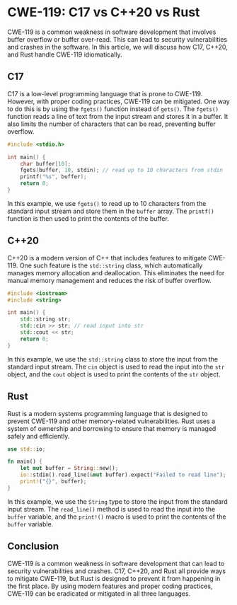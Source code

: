 # CWE-119: C17 vs C++20 vs Rust

CWE-119 is a common weakness in software development that involves buffer overflow or buffer 
over-read. This can lead to security vulnerabilities and crashes in the software. In this article, 
we will discuss how C17, C++20, and Rust handle CWE-119 idiomatically.

## C17

C17 is a low-level programming language that is prone to CWE-119. However, with proper coding 
practices, CWE-119 can be mitigated. One way to do this is by using the `fgets()` function instead 
of `gets()`. The `fgets()` function reads a line of text from the input stream and stores it in a 
buffer. It also limits the number of characters that can be read, preventing buffer overflow.

```c
#include <stdio.h>

int main() {
    char buffer[10];
    fgets(buffer, 10, stdin); // read up to 10 characters from stdin
    printf("%s", buffer);
    return 0;
}
```

In this example, we use `fgets()` to read up to 10 characters from the standard input stream and 
store them in the `buffer` array. The `printf()` function is then used to print the contents of the 
buffer.

## C++20

C++20 is a modern version of C++ that includes features to mitigate CWE-119. One such feature is 
the `std::string` class, which automatically manages memory allocation and deallocation. This 
eliminates the need for manual memory management and reduces the risk of buffer overflow.

```c++
#include <iostream>
#include <string>

int main() {
    std::string str;
    std::cin >> str; // read input into str
    std::cout << str;
    return 0;
}
```

In this example, we use the `std::string` class to store the input from the standard input stream. 
The `cin` object is used to read the input into the `str` object, and the `cout` object is used to 
print the contents of the `str` object.

## Rust

Rust is a modern systems programming language that is designed to prevent CWE-119 and other 
memory-related vulnerabilities. Rust uses a system of ownership and borrowing to ensure that memory 
is managed safely and efficiently.

```rust
use std::io;

fn main() {
    let mut buffer = String::new();
    io::stdin().read_line(&mut buffer).expect("Failed to read line");
    print!("{}", buffer);
}
```

In this example, we use the `String` type to store the input from the standard input stream. The 
`read_line()` method is used to read the input into the `buffer` variable, and the `print!()` macro 
is used to print the contents of the `buffer` variable.

## Conclusion

CWE-119 is a common weakness in software development that can lead to security vulnerabilities and 
crashes. C17, C++20, and Rust all provide ways to mitigate CWE-119, but Rust is designed to prevent 
it from happening in the first place. By using modern features and proper coding practices, CWE-119 
can be eradicated or mitigated in all three languages.
